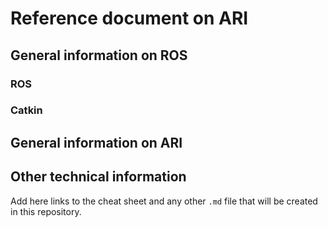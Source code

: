 # Reference document on ARI


## General information on ROS


### ROS


### Catkin


## General information on ARI


## Other technical information

Add here links to the cheat sheet and any other `.md` file that will be created in this repository.
